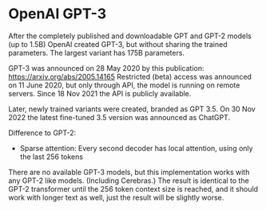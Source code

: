 # OpenAI GPT-3 #

After the completely published and downloadable GPT and GPT-2 models (up to 1.5B) OpenAI created GPT-3,
but without sharing the trained parameters. The largest variant has 175B parameters.

GPT-3 was announced on 28 May 2020 by this publication: https://arxiv.org/abs/2005.14165
Restricted (beta) access was announced on 11 June 2020, but only through API, the model is running on remote servers.
Since 18 Nov 2021 the API is publicly available.

Later, newly trained variants were created, branded as GPT 3.5.
On 30 Nov 2022 the latest fine-tuned 3.5 version was announced as ChatGPT.

Difference to GPT-2:
- Sparse attention: Every second decoder has local attention, using only the last 256 tokens

There are no available GPT-3 models, but this implementation works with any GPT-2 like models. (Including Cerebras.)
The result is identical to the GPT-2 transformer until the 256 token context size is reached,
and it should work with longer text as well, just the result will be slightly worse.